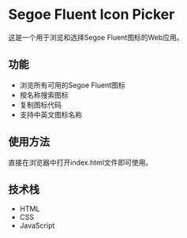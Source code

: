 # Segoe Fluent Icon Picker

这是一个用于浏览和选择Segoe Fluent图标的Web应用。

## 功能

- 浏览所有可用的Segoe Fluent图标
- 按名称搜索图标
- 复制图标代码
- 支持中英文图标名称

## 使用方法

直接在浏览器中打开index.html文件即可使用。

## 技术栈

- HTML
- CSS
- JavaScript 